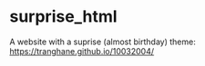 # surprise_html
A website with a suprise (almost birthday) theme: https://tranghane.github.io/10032004/   
 
 <!-- Deadline: 10/03/2004 --> 
 
 
  
 
 
 
 
 












  
 
 
 
 
 
    
    
    
    
 
 
 
 
 
 
 
 
 

